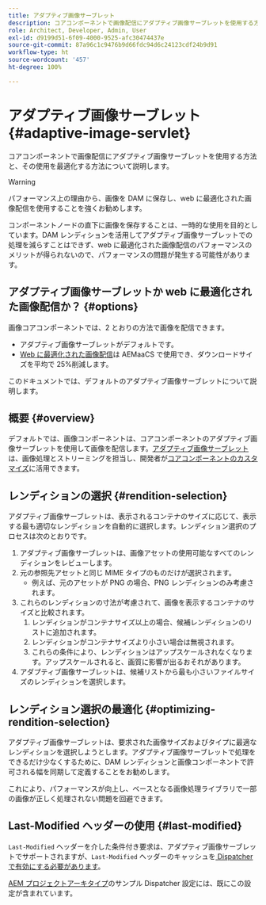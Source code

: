```yaml
---
title: アダプティブ画像サーブレット
description: コアコンポーネントで画像配信にアダプティブ画像サーブレットを使用する方法と、その使用を最適化する方法について説明します。
role: Architect, Developer, Admin, User
exl-id: d9199d51-6f09-4000-9525-afc30474437e
source-git-commit: 87a96c1c9476b9d66fdc94d6c24123cdf24b9d91
workflow-type: ht
source-wordcount: '457'
ht-degree: 100%

---
```


# アダプティブ画像サーブレット {#adaptive-image-servlet}

コアコンポーネントで画像配信にアダプティブ画像サーブレットを使用する方法と、その使用を最適化する方法について説明します。

>[!WARNING]
>
>パフォーマンス上の理由から、画像を DAM に保存し、web に最適化された画像配信を使用することを強くお勧めします。
>
>コンポーネントノードの直下に画像を保存することは、一時的な使用を目的としています。DAM レンディションを活用してアダプティブ画像サーブレットでの処理を減らすことはできず、web に最適化された画像配信のパフォーマンスのメリットが得られないので、パフォーマンスの問題が発生する可能性があります。

## アダプティブ画像サーブレットか web に最適化された画像配信か？ {#options}

画像コアコンポーネントでは、2 とおりの方法で画像を配信できます。

* アダプティブ画像サーブレットがデフォルトです。
* [Web に最適化された画像配信](/help/developing/web-optimized-image-delivery.md)は AEMaaCS で使用でき、ダウンロードサイズを平均で 25%削減します。

このドキュメントでは、デフォルトのアダプティブ画像サーブレットについて説明します。

## 概要 {#overview}

デフォルトでは、画像コンポーネントは、コアコンポーネントのアダプティブ画像サーブレットを使用して画像を配信します。[アダプティブ画像サーブレット](https://github.com/adobe/aem-core-wcm-components/wiki/The-Adaptive-Image-Servlet)は、画像処理とストリーミングを担当し、開発者が[コアコンポーネントのカスタマイズ](/help/developing/customizing.md)に活用できます。

## レンディションの選択 {#rendition-selection}

アダプティブ画像サーブレットは、表示されるコンテナのサイズに応じて、表示する最も適切なレンディションを自動的に選択します。レンディション選択のプロセスは次のとおりです。

1. アダプティブ画像サーブレットは、画像アセットの使用可能なすべてのレンディションをレビューします。
1. 元の参照先アセットと同じ MIME タイプのものだけが選択されます。
   * 例えば、元のアセットが PNG の場合、PNG レンディションのみ考慮されます。
1. これらのレンディションの寸法が考慮されて、画像を表示するコンテナのサイズと比較されます。
   1. レンディションがコンテナサイズ以上の場合、候補レンディションのリストに追加されます。
   1. レンディションがコンテナサイズより小さい場合は無視されます。
   1. これらの条件により、レンディションはアップスケールされなくなります。アップスケールされると、画質に影響が出るおそれがあります。
1. アダプティブ画像サーブレットは、候補リストから最も小さいファイルサイズのレンディションを選択します。

## レンディション選択の最適化 {#optimizing-rendition-selection}

アダプティブ画像サーブレットは、要求された画像サイズおよびタイプに最適なレンディションを選択しようとします。アダプティブ画像サーブレットで処理をできるだけ少なくするために、DAM レンディションと画像コンポーネントで許可される幅を同期して定義することをお勧めします。

これにより、パフォーマンスが向上し、ベースとなる画像処理ライブラリで一部の画像が正しく処理されない問題を回避できます。

## Last-Modified ヘッダーの使用 {#last-modified}

`Last-Modified` ヘッダーを介した条件付き要求は、アダプティブ画像サーブレットでサポートされますが、`Last-Modified` ヘッダーのキャッシュを[ Dispatcher で有効にする必要があります](https://experienceleague.adobe.com/docs/experience-manager-dispatcher/using/configuring/dispatcher-configuration.html?lang=ja#caching-http-response-headers)。

[AEM プロジェクトアーキタイプ](/help/developing/archetype/overview.md)のサンプル Dispatcher 設定には、既にこの設定が含まれています。
